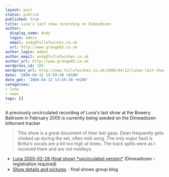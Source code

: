 ```yaml
---
layout: post
status: publish
published: true
title: Luna's last show recording on Dimeadozen
author:
  display_name: Andy
  login: admin
  email: andy@fullofwishes.co.uk
  url: http://www.grange85.co.uk
author_login: admin
author_email: andy@fullofwishes.co.uk
author_url: http://www.grange85.co.uk
wordpress_id: 184
wordpress_url: http://www.fullofwishes.co.uk/2006/04/12/lunas-last-show-recording-on-dimeadozen/
date: '2006-04-12 13:59:30 +0100'
date_gmt: '2006-04-12 13:59:30 +0100'
categories:
- luna
- news
tags: []
---
```

<p>A previously uncirculated recording of Luna's last show at the Bowery Ballroom in February 2005 is currently being seeded on the Dimeadozen bittorrent tracker</p>
<blockquote><p>This show is a great document of their last gasp. Dean frequently gets choked up during the set, often mid-song. The only major fault is Britta's vocals are a bit too high at times. The track splits were as I received them and are not medleys.</p>
</blockquote>
<ul>
<li><a href="http://www.dimeadozen.org/torrents-details.php?id=90955">Luna 2005-02-28 (final show) *uncirculated version*</a> (Dimeadozen - registration required)</li>
<li><a href="/database/show/2005-02-28-luna-bowery-ballroom-new-york-ny-usa/">Show details and pictures</a> - final shows group blog</li>
</ul>
